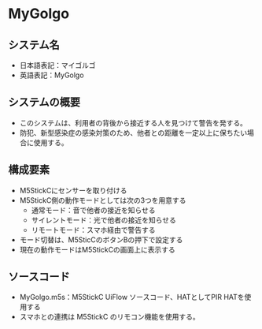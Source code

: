 # MyGolgo
## システム名
- 日本語表記：マイゴルゴ
- 英語表記：MyGolgo
## システムの概要
- このシステムは、利用者の背後から接近する人を見つけて警告を発する。
- 防犯、新型感染症の感染対策のため、他者との距離を一定以上に保ちたい場合に使用する。
## 構成要素
- M5StickCにセンサーを取り付ける
- M5StickC側の動作モードとしては次の3つを用意する
  - 通常モード：音で他者の接近を知らせる
  - サイレントモード：光で他者の接近を知らせる
  - リモートモード：スマホ経由で警告する
- モード切替は、M5SticCのボタンBの押下で設定する
- 現在の動作モードはM5StickCの画面上に表示する
## ソースコード
- MyGolgo.m5s：M5StickC UiFlow ソースコード、HATとしてPIR HATを使用する
- スマホとの連携は M5StickC のリモコン機能を使用する。
